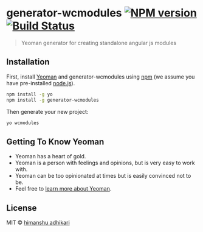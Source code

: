 # generator-wcmodules [![NPM version][npm-image]][npm-url] [![Build Status][travis-image]][travis-url]
> Yeoman generator for creating standalone angular js modules

## Installation

First, install [Yeoman](http://yeoman.io) and generator-wcmodules using [npm](https://www.npmjs.com/) (we assume you have pre-installed [node.js](https://nodejs.org/)).

```bash
npm install -g yo
npm install -g generator-wcmodules
```

Then generate your new project:

```bash
yo wcmodules
```

## Getting To Know Yeoman

 * Yeoman has a heart of gold.
 * Yeoman is a person with feelings and opinions, but is very easy to work with.
 * Yeoman can be too opinionated at times but is easily convinced not to be.
 * Feel free to [learn more about Yeoman](http://yeoman.io/).

## License

MIT © [himanshu adhikari](https://github.com/ttn-himanshu)


[npm-image]: https://badge.fury.io/js/generator-wcmodules.svg
[npm-url]: https://npmjs.org/package/generator-wcmodules
[travis-image]: https://travis-ci.org/ttn-himanshu/generator-wcmodules.svg?branch=master
[travis-url]: https://travis-ci.org/ttn-himanshu/generator-wcmodules
[daviddm-image]: https://david-dm.org/ttn-himanshu/generator-wcmodules.svg?theme=shields.io
[daviddm-url]: https://david-dm.org/ttn-himanshu/generator-wcmodules
